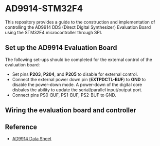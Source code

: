 # AD9914-STM32F4
This repository provides a guide to the construction and implementation of controlling the AD9914 DDS (Direct Digital Synthesizer) Evaluation Board using the STM32F4 microcontroller through SPI. 
## Set up the AD9914 Evaluation Board
The following set-ups should be completed for the external control of the evaluation board:
- Set pins **P203**, **P204**, and **P205** to disable for external control.
- Connect the external power down pin (**EXTPDCTL-BUF**) to **GND** to disable the power-down mode. A power-down of the digital core disbales the ability to update the serial/parallel input/output port.
- Connect pins PS0-BUF, PS1-BUF, PS2-BUF to GND.
## Wiring the evaluation board and controller


## Reference
- [AD9914 Data Sheet](https://www.analog.com/media/en/technical-documentation/data-sheets/ad9914.pdf)
